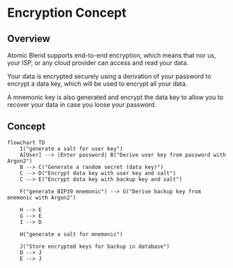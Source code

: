 # Encryption Concept

## Overview

Atomic Blend supports end-to-end encryption, which means that nor us, your ISP, or any cloud provider can access and read your data.&#x20;

Your data is encrypted securely using a derivation of your password to encrypt a data key, which will be used to encrypt all your data.

A mnemonic key is also generated and encrypt the data key to allow you to recover your data in case you loose your password.



## Concept

```mermaid fullWidth="true"
flowchart TD
    I("generate a salt for user key")
    A[User] --> |Enter password| B("Derive user key from password with Argon2")
    B --> C("Generate a random secret (data key)")
    C --> D("Encrypt data key with user key and salt")
    C --> E("Encrypt data key with backup key and salt")

    F("generate BIP39 mnemonic") --> G("Derive backup key from mnemonic with Argon2")

    H --> E
    G --> E
    I --> D

    H("generate a salt for mnemonic")

    J("Store encrypted keys for backup in database")
    D --> J
    E --> J

```
